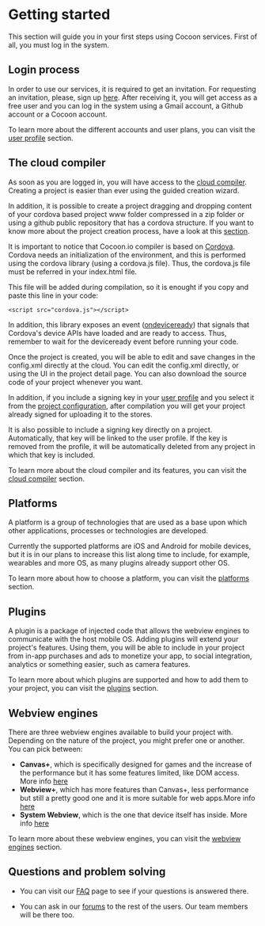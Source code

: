 Getting started
==================

This section will guide you in your first steps using Cocoon services. First of all, you must log in the system.

## Login process

In order to use our services, it is required to get an invitation. For requesting an invitation, please, sign up <a href=https://cocoon.io target="_blank">here</a>. After receiving it, you will get access as a free user and you can log in the system using a Gmail account, a Github account or a Cocoon account.

To learn more about the different accounts and user plans, you can visit the [user profile](/user-guide/user-profile) section.

## The cloud compiler

As soon as you are logged in, you will have access to the [cloud compiler](/user-guide/project-creation). Creating a project is easier than ever using the guided creation wizard.

In addition, it is possible to create a project dragging and dropping content of your cordova based project www folder compressed in a zip folder or using a github public repository that has a cordova structure. If you want to know more about the project creation process, have a look at this [section](/user-guide/project-creation).

It is important to notice that Cocoon.io compiler is based on [Cordova](/faq#what-is-cordova-). Cordova needs an initialization of the environment, and this is performed using the cordova library (using a cordova.js file). Thus, the cordova.js file must be referred in your index.html file.

This file will be added during compilation, so it is enought if you copy and paste this line in your code:
```
<script src="cordova.js"></script>
```
In addition, this library exposes an event ([ondeviceready](https://cordova.apache.org/docs/en/4.0.0/cordova_events_events.md.html#deviceready)) that signals that Cordova's device APIs have loaded and are ready to access. Thus, remember to wait for the deviceready event before running your code.

Once the project is created, you will be able to edit and save changes in the config.xml directly at the cloud. You can edit the config.xml directly, or using the UI in the project detail page. You can also  download the source code of your project whenever you want.

In addition, if you include a signing key in your [user profile](/user-guide/user-profile) and you select it from the [project configuration](/user-guide/project-configuration), after compilation you will get your project already signed for uploading it to the stores.

It is also possible to include a signing key directly on a project. Automatically, that key will be linked to the user profile. If the key is removed from the profile, it will be automatically deleted from any project in which that key is included.

To learn more about the cloud compiler and its features, you can visit the [cloud compiler](/user-guide/project-creation) section.

## Platforms

A platform is a group of technologies that are used as a base upon which other applications, processes or technologies are developed.

Currently the supported platforms are iOS and Android for mobile devices, but it is in our plans to increase this list along time to include, for example, wearables and more OS, as many plugins already support other OS.

To learn more about how to choose a platform, you can visit the [platforms](/user-guide/platforms) section.

## Plugins

A plugin is a package of injected code that allows the webview engines to communicate with the host mobile OS. Adding plugins will extend your project's features. Using them, you will be able to include in your project from in-app purchases and ads to monetize your app, to social integration, analytics or something easier, such as camera features.

To learn more about which plugins are supported and how to add them to your project, you can visit the [plugins](/plugins) section.

## Webview engines

There are three webview engines available to build your project with. Depending on the nature of the project, you might prefer one or another. You can pick between:
* **Canvas+**, which is specifically designed for games and the increase of the performance but it has some features limited, like DOM access. More info [here](/webview-engines/canvas-plus)
* **Webview+**, which has more features than Canvas+, less performance but still a pretty good one and it is more suitable for web apps.More info [here](/webview-engines/webview-plus)
* **System Webview**, which is the one that device itself has inside. More info [here](/webview-engines/system-webview)

To learn more about these webview engines, you can visit the [webview engines](/webview-engines) section.

## Questions and problem solving  

* You can visit our [FAQ](/faq) page to see if your questions is answered there.

* You can ask in our [forums](https://forums.cocoon.io) to the rest of the users. Our team members will be there too.
